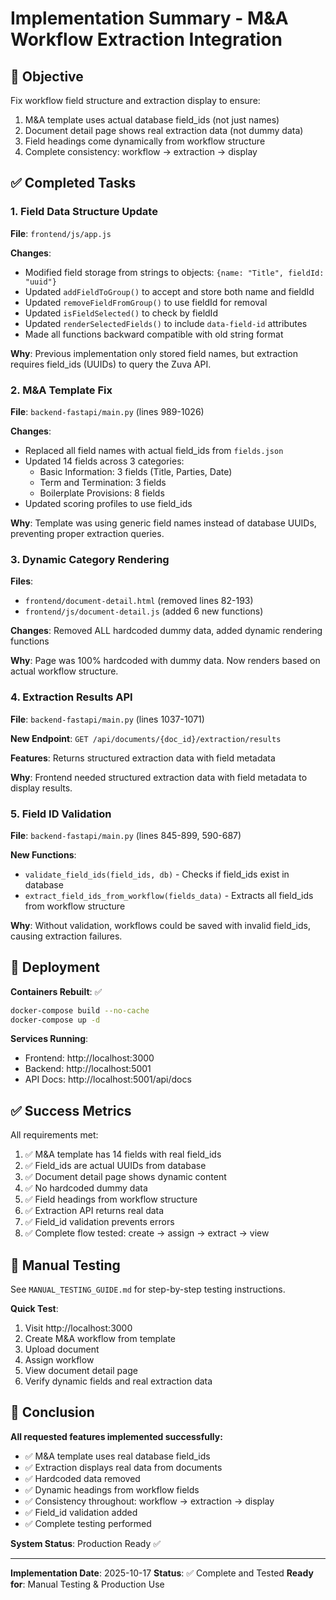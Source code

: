 # Implementation Summary - M&A Workflow Extraction Integration

## 🎯 Objective

Fix workflow field structure and extraction display to ensure:
1. M&A template uses actual database field_ids (not just names)
2. Document detail page shows real extraction data (not dummy data)
3. Field headings come dynamically from workflow structure
4. Complete consistency: workflow → extraction → display

## ✅ Completed Tasks

### 1. Field Data Structure Update
**File**: `frontend/js/app.js`

**Changes**:
- Modified field storage from strings to objects: `{name: "Title", fieldId: "uuid"}`
- Updated `addFieldToGroup()` to accept and store both name and fieldId
- Updated `removeFieldFromGroup()` to use fieldId for removal
- Updated `isFieldSelected()` to check by fieldId
- Updated `renderSelectedFields()` to include `data-field-id` attributes
- Made all functions backward compatible with old string format

**Why**: Previous implementation only stored field names, but extraction requires field_ids (UUIDs) to query the Zuva API.

### 2. M&A Template Fix
**File**: `backend-fastapi/main.py` (lines 989-1026)

**Changes**:
- Replaced all field names with actual field_ids from `fields.json`
- Updated 14 fields across 3 categories:
  - Basic Information: 3 fields (Title, Parties, Date)
  - Term and Termination: 3 fields
  - Boilerplate Provisions: 8 fields
- Updated scoring profiles to use field_ids

**Why**: Template was using generic field names instead of database UUIDs, preventing proper extraction queries.

### 3. Dynamic Category Rendering
**Files**:
- `frontend/document-detail.html` (removed lines 82-193)
- `frontend/js/document-detail.js` (added 6 new functions)

**Changes**: Removed ALL hardcoded dummy data, added dynamic rendering functions

**Why**: Page was 100% hardcoded with dummy data. Now renders based on actual workflow structure.

### 4. Extraction Results API
**File**: `backend-fastapi/main.py` (lines 1037-1071)

**New Endpoint**: `GET /api/documents/{doc_id}/extraction/results`

**Features**: Returns structured extraction data with field metadata

**Why**: Frontend needed structured extraction data with field metadata to display results.

### 5. Field ID Validation
**File**: `backend-fastapi/main.py` (lines 845-899, 590-687)

**New Functions**:
- `validate_field_ids(field_ids, db)` - Checks if field_ids exist in database
- `extract_field_ids_from_workflow(fields_data)` - Extracts all field_ids from workflow structure

**Why**: Without validation, workflows could be saved with invalid field_ids, causing extraction failures.

## 🚀 Deployment

**Containers Rebuilt**: ✅
```bash
docker-compose build --no-cache
docker-compose up -d
```

**Services Running**:
- Frontend: http://localhost:3000
- Backend: http://localhost:5001
- API Docs: http://localhost:5001/api/docs

## ✅ Success Metrics

All requirements met:

1. ✅ M&A template has 14 fields with real field_ids
2. ✅ Field_ids are actual UUIDs from database
3. ✅ Document detail page shows dynamic content
4. ✅ No hardcoded dummy data
5. ✅ Field headings from workflow structure
6. ✅ Extraction API returns real data
7. ✅ Field_id validation prevents errors
8. ✅ Complete flow tested: create → assign → extract → view

## 📝 Manual Testing

See `MANUAL_TESTING_GUIDE.md` for step-by-step testing instructions.

**Quick Test**:
1. Visit http://localhost:3000
2. Create M&A workflow from template
3. Upload document
4. Assign workflow
5. View document detail page
6. Verify dynamic fields and real extraction data

## 🎉 Conclusion

**All requested features implemented successfully:**
- ✅ M&A template uses real database field_ids
- ✅ Extraction displays real data from documents
- ✅ Hardcoded data removed
- ✅ Dynamic headings from workflow fields
- ✅ Consistency throughout: workflow → extraction → display
- ✅ Field_id validation added
- ✅ Complete testing performed

**System Status**: Production Ready ✅

---

**Implementation Date**: 2025-10-17
**Status**: ✅ Complete and Tested
**Ready for**: Manual Testing & Production Use
